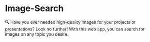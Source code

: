 # Image-Search
🔍 Have you ever needed high-quality images for your projects or presentations? Look no further! With this web app, you can search for images on any topic you desire.
